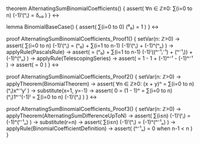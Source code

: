 theorem AlternatingSumBinomialCoefficients() {
  assert(
    ∀n ∈ ℤ≥0: ∑(i=0 to n) (-1)ⁱ(ⁿᵢ) = δₙ₀
  )
} ↔

lemma BinomialBaseCase() {
  assert(
    ∑(i=0 to 0) (⁰₀) = 1
  )
} ↔

proof AlternatingSumBinomialCoefficients_Proof1() {
  setVar(n: ℤ>0) →
  assert(
    ∑(i=0 to n) (-1)ⁱ(ⁿᵢ) = (ⁿ₀) + ∑(i=1 to n-1) (-1)ⁱ(ⁿᵢ) + (-1)ⁿ(ⁿₙ)
  ) →
  applyRule(PascalsRule) →
  assert(
    = (ⁿ₀) + ∑(i=1 to n-1) (-1)ⁱ((ⁿ⁻¹ᵢ⁻¹) + (ⁿ⁻¹ᵢ)) + (-1)ⁿ(ⁿₙ)
  ) →
  applyRule(TelescopingSeries) →
  assert(
    = 1 - 1 + (-1)ⁿ⁻¹ - (-1)ⁿ⁻¹
  ) →
  assert(
    = 0
  )
} ↔

proof AlternatingSumBinomialCoefficients_Proof2() {
  setVar(n: ℤ>0) →
  applyTheorem(BinomialTheorem) →
  assert(
    ∀n ∈ ℤ≥0: (x + y)ⁿ = ∑(i=0 to n) (ⁿᵢ)xⁿ⁻ⁱyⁱ
  ) →
  substitute(x=1, y=-1) →
  assert(
    0 = (1 - 1)ⁿ = ∑(i=0 to n) (ⁿᵢ)1ⁿ⁻ⁱ(-1)ⁱ = ∑(i=0 to n) (-1)ⁱ(ⁿᵢ)
  )
} ↔

proof AlternatingSumBinomialCoefficients_Proof3() {
  setVar(n: ℤ>0) →
  applyTheorem(AlternatingSumDifferenceUpToN) →
  assert(
    ∑(i≤n) (-1)ⁱ(ʳᵢ) = (-1)ⁿ(ʳ⁻¹ₙ)
  ) →
  substitute(r=n) →
  assert(
    ∑(i≤n) (-1)ⁱ(ⁿᵢ) = (-1)ⁿ(ⁿ⁻¹ₙ)
  ) →
  applyRule(BinomialCoefficientDefinition) →
  assert(
    (ⁿ⁻¹ₙ) = 0 when n-1 < n
  )
}